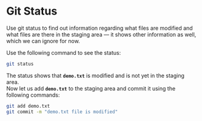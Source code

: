 # Git Status

Use git status to find out information regarding what files are modified and what files are there in the staging area — it shows other information as well, which we can ignore for now.

Use the following command to see the status:

```bash
git status
```

The status shows that **`demo.txt`** is modified and is not yet in the staging area.  
Now let us add **`demo.txt`** to the staging area and commit it using the following commands:

```bash
git add demo.txt
git commit -m "demo.txt file is modified"
```

